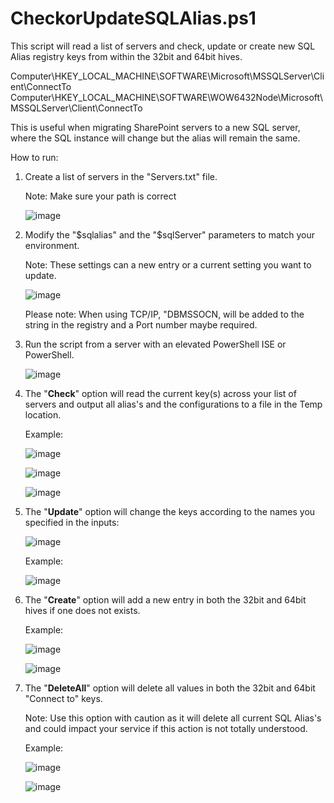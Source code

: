 # CheckorUpdateSQLAlias.ps1
This script will read a list of servers and check, update or create new SQL Alias registry keys from within the 32bit and 64bit hives. 

Computer\HKEY_LOCAL_MACHINE\SOFTWARE\Microsoft\MSSQLServer\Client\ConnectTo
Computer\HKEY_LOCAL_MACHINE\SOFTWARE\WOW6432Node\Microsoft\MSSQLServer\Client\ConnectTo

This is useful when migrating SharePoint servers to a new SQL server, where the SQL instance will change but the alias will remain the same. 

How to run:

1. Create a list of servers in the "Servers.txt" file.

   Note: Make sure your path is correct

   ![image](https://github.com/mikelee1313/CheckUpdate-SQLAlias/assets/62190454/acf7e749-923e-45f7-83ab-6ae6c25175ba)

2. Modify the "$sqlalias" and the "$sqlServer" parameters to match your environment.

   Note: These settings can a new entry or a current setting you want to update.

   ![image](https://github.com/mikelee1313/CheckUpdate-SQLAlias/assets/62190454/775112db-48ea-4295-be53-cbc5bbeb8026)

   Please note: When using TCP/IP, "DBMSSOCN, will be added to the string in the registry and a Port number maybe required.

3. Run the script from a server with an elevated PowerShell ISE or PowerShell.

   ![image](https://github.com/mikelee1313/CheckUpdate-SQLAlias/assets/62190454/d4777736-cdc1-4bcf-9894-1e263bb964f4)

4. The "**Check**" option will read the current key(s) across your list of servers and output all alias's and the configurations to a file in the Temp location.

   Example:

   ![image](https://github.com/mikelee1313/CheckUpdate-SQLAlias/assets/62190454/b435852c-41a6-4af5-9e07-3375700788d0)

   ![image](https://github.com/mikelee1313/CheckUpdate-SQLAlias/assets/62190454/8642d5bb-f592-40bd-b871-0e50915fac57)

   ![image](https://github.com/mikelee1313/CheckUpdate-SQLAlias/assets/62190454/964318b0-188d-4e92-96aa-1b931a15d0e3)

5. The "**Update**" option will change the keys according to the names you specified in the inputs:

   ![image](https://github.com/mikelee1313/CheckUpdate-SQLAlias/assets/62190454/f40d95cd-6415-4b95-aa0f-8cd5e0b66a28)


   Example:

   ![image](https://github.com/mikelee1313/CheckUpdate-SQLAlias/assets/62190454/f1116b18-54b9-4325-aef3-e69a70cd0e19)



6. The "**Create**" option will add a new entry in both the 32bit and 64bit hives if one does not exists.

   Example:

   ![image](https://github.com/mikelee1313/CheckUpdate-SQLAlias/assets/62190454/de5ebc0e-221b-4dc2-a030-713910c1839a)


   ![image](https://github.com/mikelee1313/CheckUpdate-SQLAlias/assets/62190454/6f597aef-d76b-40b5-9efc-bdcf18f5e69d)

7. The "**DeleteAll**" option will delete all values in both the 32bit and 64bit "Connect to" keys.


   Note: Use this option with caution as it will delete all current SQL Alias's and could impact your service if this action is not totally understood.
   

   Example:
   
   ![image](https://github.com/mikelee1313/CheckUpdate-SQLAlias/assets/62190454/0d5f15fc-d41c-4be7-b242-33850584e0b9)


   ![image](https://github.com/mikelee1313/CheckUpdate-SQLAlias/assets/62190454/0dc44a4d-f714-4e12-ad29-658d04c5829c)



   


   


   
